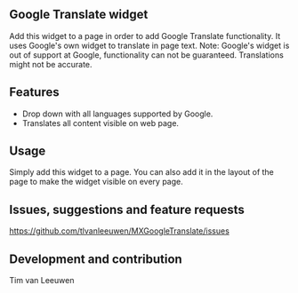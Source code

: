 ## Google Translate widget
Add this widget to a page in order to add Google Translate functionality. It uses Google's own widget to translate in page text. Note: Google's widget is out of support at Google, functionality can not be guaranteed. Translations might not be accurate.

## Features
- Drop down with all languages supported by Google.
- Translates all content visible on web page.

## Usage
Simply add this widget to a page. You can also add it in the layout of the page to make the widget visible on every page.


## Issues, suggestions and feature requests
https://github.com/tlvanleeuwen/MXGoogleTranslate/issues

## Development and contribution
Tim van Leeuwen
